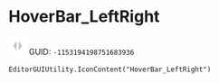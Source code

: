 # HoverBar_LeftRight
![](/img/HoverBar_LeftRight.png)
GUID: `-1153194198751683936`
```
EditorGUIUtility.IconContent("HoverBar_LeftRight")
```
